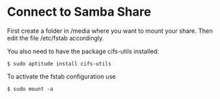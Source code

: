 Connect to Samba Share
======================

First create a folder in /media where you want to mount your share. Then edit the file /etc/fstab accordingly.

You also need to have the package cifs-utils installed:

    $ sudo aptitude install cifs-utils

To activate the fstab configuration use

    $ sudo mount -a
